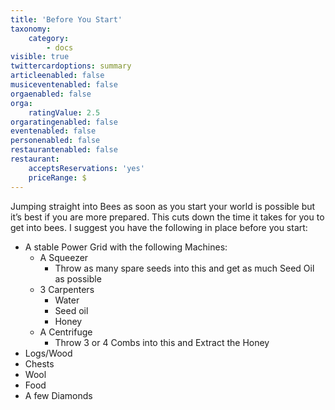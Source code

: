 ```yaml
---
title: 'Before You Start'
taxonomy:
    category:
        - docs
visible: true
twittercardoptions: summary
articleenabled: false
musiceventenabled: false
orgaenabled: false
orga:
    ratingValue: 2.5
orgaratingenabled: false
eventenabled: false
personenabled: false
restaurantenabled: false
restaurant:
    acceptsReservations: 'yes'
    priceRange: $
---
```


Jumping straight into Bees as soon as you start your world is possible but it’s best if you are more prepared. This cuts down the time it takes for you to get into bees. I suggest you have the following in place before you start:  

* A stable Power Grid with the following Machines:
	* A Squeezer
		* Throw as many spare seeds into this and get as much Seed Oil as possible
	* 3 Carpenters
		* Water
		* Seed oil
		* Honey
	* A Centrifuge
		* Throw 3 or 4 Combs into this and Extract the Honey
* Logs/Wood
* Chests
* Wool
* Food
* A few Diamonds
